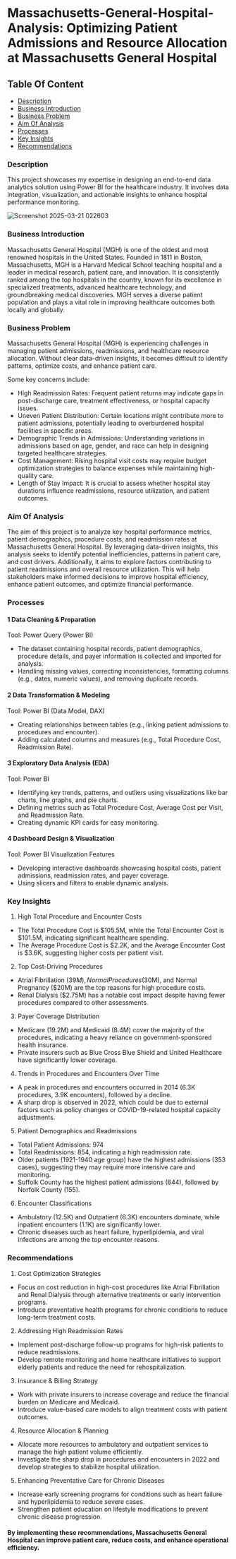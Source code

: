 # Massachusetts-General-Hospital-Analysis: Optimizing Patient Admissions and Resource Allocation at Massachusetts General Hospital
## Table Of Content
  - [Description](#description)
  - [Business Introduction](#business-introduction)
  - [Business Problem](#business-problem)
  - [Aim Of Analysis](#aim-of-analysis)
  - [Processes](#processes)
  - [Key Insights](#key-insights)
  - [Recommendations](#recommendations)

### Description 
This project showcases my expertise in designing an end-to-end data analytics solution using Power BI for the healthcare industry. It involves data integration, visualization, and actionable insights to enhance hospital performance monitoring.

![Screenshot 2025-03-21 022603](https://github.com/user-attachments/assets/6a7bd831-1d83-4cc4-9c2a-736adac0dbc4)

### Business Introduction
Massachusetts General Hospital (MGH) is one of the oldest and most renowned hospitals in the United States. Founded in 1811 in Boston, Massachusetts, MGH is a Harvard Medical School teaching hospital and a leader in medical research, patient care, and innovation. It is consistently ranked among the top hospitals in the country, known for its excellence in specialized treatments, advanced healthcare technology, and groundbreaking medical discoveries. MGH serves a diverse patient population and plays a vital role in improving healthcare outcomes both locally and globally.

### Business Problem
Massachusetts General Hospital (MGH) is experiencing challenges in managing patient admissions, readmissions, and healthcare resource allocation. Without clear data-driven insights, it becomes difficult to identify patterns, optimize costs, and enhance patient care.

Some key concerns include:

- High Readmission Rates: Frequent patient returns may indicate gaps in post-discharge care, treatment effectiveness, or hospital capacity issues.
- Uneven Patient Distribution: Certain locations might contribute more to patient admissions, potentially leading to overburdened hospital facilities in specific areas.
- Demographic Trends in Admissions: Understanding variations in admissions based on age, gender, and race can help in designing targeted healthcare strategies.
- Cost Management: Rising hospital visit costs may require budget optimization strategies to balance expenses while maintaining high-quality care.
- Length of Stay Impact: It is crucial to assess whether hospital stay durations influence readmissions, resource utilization, and patient outcomes.

### Aim Of Analysis
The aim of this project is to analyze key hospital performance metrics, patient demographics, procedure costs, and readmission rates at Massachusetts General Hospital. By leveraging data-driven insights, this analysis seeks to identify potential inefficiencies, patterns in patient care, and cost drivers. Additionally, it aims to explore factors contributing to patient readmissions and overall resource utilization. This will help stakeholders make informed decisions to improve hospital efficiency, enhance patient outcomes, and optimize financial performance.

### Processes 
#### 1  Data Cleaning & Preparation
Tool: Power Query (Power BI) 
-	The dataset containing hospital records, patient demographics, procedure details, and payer information is collected and imported for analysis.
-	Handling missing values, correcting inconsistencies, formatting columns (e.g., dates, numeric values), and removing duplicate records.
#### 2  Data Transformation & Modeling
Tool: Power BI (Data Model, DAX)
- Creating relationships between tables (e.g., linking patient admissions to procedures and encounter).
-	Adding calculated columns and measures (e.g., Total Procedure Cost, Readmission Rate).
#### 3 Exploratory Data Analysis (EDA)
Tool: Power BI
-	Identifying key trends, patterns, and outliers using visualizations like bar charts, line graphs, and pie charts.
-	Defining metrics such as Total Procedure Cost, Average Cost per Visit, and Readmission Rate.
-	Creating dynamic KPI cards for easy monitoring.
#### 4 Dashboard Design & Visualization
Tool: Power BI Visualization Features 
-	Developing interactive dashboards showcasing hospital costs, patient admissions, readmission rates, and payer coverage.
-	Using slicers and filters to enable dynamic analysis.

### Key Insights
1. High Total Procedure and Encounter Costs
-	The Total Procedure Cost is $105.5M, while the Total Encounter Cost is $101.5M, indicating significant healthcare spending.
-	The Average Procedure Cost is $2.2K, and the Average Encounter Cost is $3.6K, suggesting higher costs per patient visit.
2. Top Cost-Driving Procedures
-	Atrial Fibrillation ($39M), Normal Procedures ($30M), and Normal Pregnancy ($20M) are the top reasons for high procedure costs.
-	Renal Dialysis ($2.75M) has a notable cost impact despite having fewer procedures compared to other assessments.
3. Payer Coverage Distribution
-	Medicare (19.2M) and Medicaid (8.4M) cover the majority of the procedures, indicating a heavy reliance on government-sponsored health insurance.
-	Private insurers such as Blue Cross Blue Shield and United Healthcare have significantly lower coverage.
4. Trends in Procedures and Encounters Over Time
-	A peak in procedures and encounters occurred in 2014 (6.3K procedures, 3.9K encounters), followed by a decline.
-	A sharp drop is observed in 2022, which could be due to external factors such as policy changes or COVID-19-related hospital capacity adjustments.
5. Patient Demographics and Readmissions
-	Total Patient Admissions: 974
-	Total Readmissions: 854, indicating a high readmission rate.
-	Older patients (1921-1940 age group) have the highest admissions (353 cases), suggesting they may require more intensive care and monitoring.
-	Suffolk County has the highest patient admissions (644), followed by Norfolk County (155).
6. Encounter Classifications
-	Ambulatory (12.5K) and Outpatient (6.3K) encounters dominate, while inpatient encounters (1.1K) are significantly lower.
-	Chronic diseases such as heart failure, hyperlipidemia, and viral infections are among the top encounter reasons.

### Recommendations
1. Cost Optimization Strategies
-	Focus on cost reduction in high-cost procedures like Atrial Fibrillation and Renal Dialysis through alternative treatments or early intervention programs.
-	Introduce preventative health programs for chronic conditions to reduce long-term treatment costs.
2. Addressing High Readmission Rates
-	Implement post-discharge follow-up programs for high-risk patients to reduce readmissions.
-	Develop remote monitoring and home healthcare initiatives to support elderly patients and reduce the need for rehospitalization.
3. Insurance & Billing Strategy
-	Work with private insurers to increase coverage and reduce the financial burden on Medicare and Medicaid.
-	Introduce value-based care models to align treatment costs with patient outcomes.
4. Resource Allocation & Planning
-	Allocate more resources to ambulatory and outpatient services to manage the high patient volume efficiently.
-	Investigate the sharp drop in procedures and encounters in 2022 and develop strategies to stabilize hospital utilization.
5. Enhancing Preventative Care for Chronic Diseases
-	Increase early screening programs for conditions such as heart failure and hyperlipidemia to reduce severe cases.
-	Strengthen patient education on lifestyle modifications to prevent chronic disease progression.
#### By implementing these recommendations, Massachusetts General Hospital can improve patient care, reduce costs, and enhance operational efficiency.

